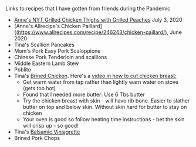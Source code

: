Links to recipes that I have gotten from friends during the Pandemic
- [Anne's NYT Grilled Chicken Thighs with Grilled Peaches](https://cooking.nytimes.com/recipes/1021197-gingery-grilled-chicken-thighs-with-charred-peaches) July 3, 2020
- [Anne's Allrecipe's Chicken Paillard]((https://www.allrecipes.com/recipe/246243/chicken-paillard/), June 2020
- Tina's Scallion Pancakes
- Mom's Pork Easy Pork Scaloppione
- Chinese Pork Tenderloin and scallions
- Middle Eastern Lamb Stew
- Poblito
- Tina's [Brined Chicken](https://www.sierrasanssvc.com).  Here's a [video in how to cut chicken breast:](https://youtu.be/gB50hI6SONk0)  
  * Get warm water from tap rather than lightly warn water on stove (gets too hot)
  * Found that I needed more butter: Use 6 Tbs butter
  * Try the chicken breast with skin - will have rib bone. Easier to slather butter on top and below skin. Without skin hard for butter to stay on chicken
  * Your oven is good so follow heating time instructions - bet the skin will crisp up - so good! 
- Tina's [Balsamic Viniagrette](https://barefeetinthekitchen.com/best-balsamic-vinaigrette/)
- Brined Pork Chops

